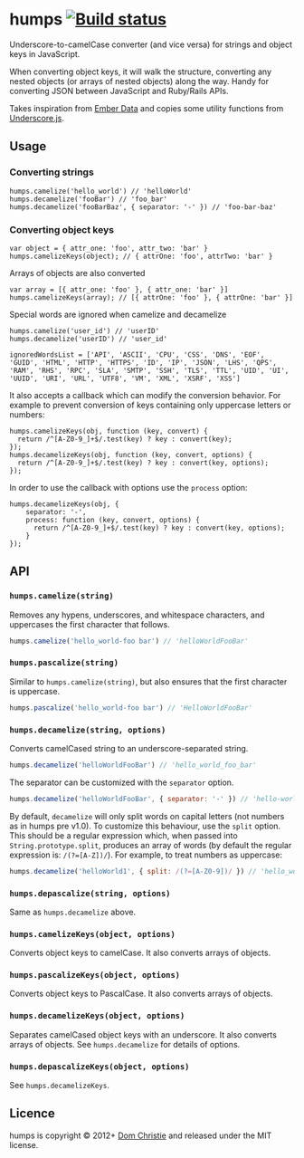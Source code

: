 humps [![Build status](https://secure.travis-ci.org/domchristie/humps.png)](http://travis-ci.org/#!/domchristie/humps)
=====

Underscore-to-camelCase converter (and vice versa) for strings and object keys in JavaScript.

When converting object keys, it will walk the structure, converting any nested objects (or arrays of nested objects) along the way. Handy for converting JSON between JavaScript and Ruby/Rails APIs.

Takes inspiration from [Ember Data](https://github.com/emberjs/data) and copies some utility functions from [Underscore.js](http://underscorejs.org/).

Usage
-----

### Converting strings

    humps.camelize('hello_world') // 'helloWorld'
    humps.decamelize('fooBar') // 'foo_bar'
    humps.decamelize('fooBarBaz', { separator: '-' }) // 'foo-bar-baz'

### Converting object keys

    var object = { attr_one: 'foo', attr_two: 'bar' }
    humps.camelizeKeys(object); // { attrOne: 'foo', attrTwo: 'bar' }

Arrays of objects are also converted

    var array = [{ attr_one: 'foo' }, { attr_one: 'bar' }]
    humps.camelizeKeys(array); // [{ attrOne: 'foo' }, { attrOne: 'bar' }]

Special words are ignored when camelize and decamelize

    humps.camelize('user_id') // 'userID'
    humps.decamelize('userID') // 'user_id'
    
    ignoredWordsList = ['API', 'ASCII', 'CPU', 'CSS', 'DNS', 'EOF', 'GUID', 'HTML', 'HTTP', 'HTTPS', 'ID', 'IP', 'JSON', 'LHS', 'QPS', 'RAM', 'RHS', 'RPC', 'SLA', 'SMTP', 'SSH', 'TLS', 'TTL', 'UID', 'UI', 'UUID', 'URI', 'URL', 'UTF8', 'VM', 'XML', 'XSRF', 'XSS']

It also accepts a callback which can modify the conversion behavior. For example to prevent conversion of keys containing only uppercase letters or numbers:

    humps.camelizeKeys(obj, function (key, convert) {
      return /^[A-Z0-9_]+$/.test(key) ? key : convert(key);
    });
    humps.decamelizeKeys(obj, function (key, convert, options) {
      return /^[A-Z0-9_]+$/.test(key) ? key : convert(key, options);
    });

In order to use the callback with options use the `process` option:

    humps.decamelizeKeys(obj, {
        separator: '-',
        process: function (key, convert, options) {
          return /^[A-Z0-9_]+$/.test(key) ? key : convert(key, options);
        }
    });

API
---

### `humps.camelize(string)`

Removes any hypens, underscores, and whitespace characters, and uppercases the first character that follows.

```javascript
humps.camelize('hello_world-foo bar') // 'helloWorldFooBar'
```

### `humps.pascalize(string)`

Similar to `humps.camelize(string)`, but also ensures that the first character is uppercase.

```javascript
humps.pascalize('hello_world-foo bar') // 'HelloWorldFooBar'
```

### `humps.decamelize(string, options)`

Converts camelCased string to an underscore-separated string.

```javascript
humps.decamelize('helloWorldFooBar') // 'hello_world_foo_bar'
```

The separator can be customized with the `separator` option.

```javascript
humps.decamelize('helloWorldFooBar', { separator: '-' }) // 'hello-world-foo-bar'
```

By default, `decamelize` will only split words on capital letters (not numbers as in humps pre v1.0). To customize this behaviour, use the `split` option. This should be a regular expression which, when passed into `String.prototype.split`, produces an array of words (by default the regular expression is: `/(?=[A-Z])/`). For example, to treat numbers as uppercase:

```javascript
humps.decamelize('helloWorld1', { split: /(?=[A-Z0-9])/ }) // 'hello_world_1'
```

### `humps.depascalize(string, options)`

Same as `humps.decamelize` above.

### `humps.camelizeKeys(object, options)`

Converts object keys to camelCase. It also converts arrays of objects.

### `humps.pascalizeKeys(object, options)`

Converts object keys to PascalCase. It also converts arrays of objects.

### `humps.decamelizeKeys(object, options)`

Separates camelCased object keys with an underscore. It also converts arrays of objects. See `humps.decamelize` for details of options.

### `humps.depascalizeKeys(object, options)`

See `humps.decamelizeKeys`.

Licence
-------
humps is copyright &copy; 2012+ [Dom Christie](http://domchristie.co.uk) and released under the MIT license.